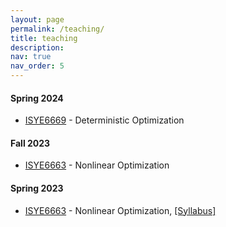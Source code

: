 ```yaml
---
layout: page
permalink: /teaching/
title: teaching
description: 
nav: true
nav_order: 5
---
```


#### Spring 2024
- [ISYE6669](https://oscar.gatech.edu/bprod/bwckctlg.p_display_courses?term_in=202402&one_subj=ISYE&sel_crse_strt=6669&sel_crse_end=6669&sel_subj=&sel_levl=&sel_schd=&sel_coll=&sel_divs=&sel_dept=&sel_attr=) - Deterministic Optimization

#### Fall 2023
 - [ISYE6663](https://oscar.gatech.edu/bprod/bwckctlg.p_display_courses?term_in=202308&one_subj=ISYE&sel_crse_strt=6663&sel_crse_end=6663&sel_subj=&sel_levl=&sel_schd=&sel_coll=&sel_divs=&sel_dept=&sel_attr=) - Nonlinear Optimization 

#### Spring 2023
 - [ISYE6663](https://oscar.gatech.edu/bprod/bwckctlg.p_display_courses?term_in=202302&one_subj=ISYE&sel_crse_strt=6663&sel_crse_end=6663&sel_subj=&sel_levl=&sel_schd=&sel_coll=&sel_divs=&sel_dept=&sel_attr=) - Nonlinear Optimization, 
   [[Syllabus]](https://milzj.github.io/assets/pdf/ISYE6663-Syllabus-Spring-2023.pdf)
